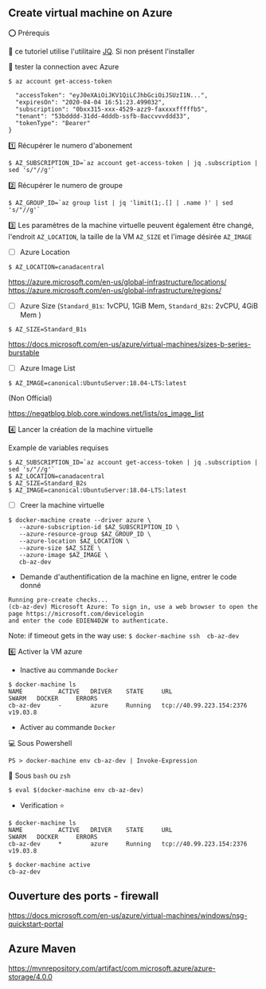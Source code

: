 ## Create virtual machine on Azure


:o: Prérequis


:pushpin: ce tutoriel utilise l'utilitaire [JQ](https://github.com/CollegeBoreal/Tutoriels/tree/master/T.Texte/J.JSON). Si non présent l'installer

:pushpin: tester la connection avec Azure

```
$ az account get-access-token

  "accessToken": "eyJ0eXAiOiJKV1QiLCJhbGciOiJSUzI1N...",
  "expiresOn": "2020-04-04 16:51:23.499032",
  "subscription": "0bxx315-xxx-4529-azz9-faxxxxfffffb5",
  "tenant": "53bdddd-31dd-4dddb-ssfb-8accvvvddd33",
  "tokenType": "Bearer"
}
```


:one: Récupérer le numero d'abonement

```
$ AZ_SUBSCRIPTION_ID=`az account get-access-token | jq .subscription | sed 's/"//g'`
```

:two: Récupérer le numero de groupe

```
$ AZ_GROUP_ID=`az group list | jq 'limit(1;.[] | .name )' | sed 's/"//g'`
```

:three: Les paramètres de la machine virtuelle peuvent également être changé, l'endroit `AZ_LOCATION`, la taille de la VM `AZ_SIZE` et l'image désirée `AZ_IMAGE`

- [ ] Azure Location

```
$ AZ_LOCATION=canadacentral
```
https://azure.microsoft.com/en-us/global-infrastructure/locations/
https://azure.microsoft.com/en-us/global-infrastructure/regions/

- [ ] Azure Size (`Standard_B1s`: 1vCPU, 1GiB Mem,  `Standard_B2s`: 2vCPU, 4GiB Mem )

```
$ AZ_SIZE=Standard_B1s
```

https://docs.microsoft.com/en-us/azure/virtual-machines/sizes-b-series-burstable


- [ ] Azure Image List

```
$ AZ_IMAGE=canonical:UbuntuServer:18.04-LTS:latest
```

(Non Official)

https://negatblog.blob.core.windows.net/lists/os_image_list


:four: Lancer la création de la machine virtuelle

Example de variables requises

```
$ AZ_SUBSCRIPTION_ID=`az account get-access-token | jq .subscription | sed 's/"//g'`
$ AZ_LOCATION=canadacentral
$ AZ_SIZE=Standard_B2s
$ AZ_IMAGE=canonical:UbuntuServer:18.04-LTS:latest
```

- [ ] Creer la machine virtuelle

```
$ docker-machine create --driver azure \
   --azure-subscription-id $AZ_SUBSCRIPTION_ID \
   --azure-resource-group $AZ_GROUP_ID \
   --azure-location $AZ_LOCATION \
   --azure-size $AZ_SIZE \
   --azure-image $AZ_IMAGE \
   cb-az-dev
```

* Demande d'authentification de la machine en ligne, entrer le code donné

```
Running pre-create checks...
(cb-az-dev) Microsoft Azure: To sign in, use a web browser to open the page https://microsoft.com/devicelogin
and enter the code EDIEN4D2W to authenticate.
```

Note: if timeout gets in the way use: `$ docker-machine ssh  cb-az-dev`

:six: Activer la VM azure

* Inactive au commande `Docker`

```
$ docker-machine ls
NAME          ACTIVE   DRIVER    STATE     URL                        SWARM   DOCKER     ERRORS
cb-az-dev     -        azure     Running   tcp://40.99.223.154:2376           v19.03.8   
```

* Activer au commande `Docker`

:computer: Sous Powershell

```
PS > docker-machine env cb-az-dev | Invoke-Expression
```

:apple: Sous `bash` ou `zsh`


```
$ eval $(docker-machine env cb-az-dev)
```


* Verification :star: 

```
$ docker-machine ls
NAME          ACTIVE   DRIVER    STATE     URL                        SWARM   DOCKER     ERRORS
cb-az-dev     *        azure     Running   tcp://40.99.223.154:2376           v19.03.8   
```

```
$ docker-machine active
cb-az-dev
```

## Ouverture des ports - firewall

https://docs.microsoft.com/en-us/azure/virtual-machines/windows/nsg-quickstart-portal


## Azure Maven

https://mvnrepository.com/artifact/com.microsoft.azure/azure-storage/4.0.0



